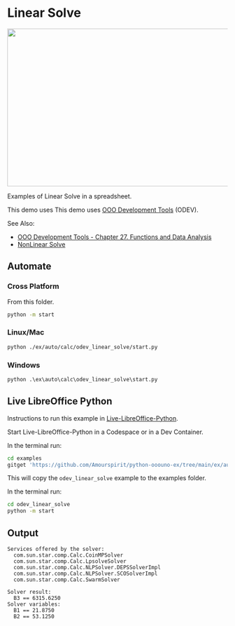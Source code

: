 # Linear Solve

<p align="center">
<img src="https://user-images.githubusercontent.com/4193389/205754908-519f4c4d-c74c-41c4-82b0-a3211cd82bc4.png" width="960" height="360">
</p>

Examples of Linear Solve in a spreadsheet.

This demo uses This demo uses [OOO Development Tools] (ODEV).

See Also:

- [OOO Development Tools - Chapter 27. Functions and Data Analysis](https://python-ooo-dev-tools.readthedocs.io/en/latest/odev/part4/chapter27.html)
- [NonLinear Solve](./odev_non_linear_solve/)

## Automate


### Cross Platform

From this folder.

```sh
python -m start
```

### Linux/Mac

```sh
python ./ex/auto/calc/odev_linear_solve/start.py
```

### Windows

```ps
python .\ex\auto\calc\odev_linear_solve\start.py
```

## Live LibreOffice Python

Instructions to run this example in [Live-LibreOffice-Python](https://github.com/Amourspirit/live-libreoffice-python).

Start Live-LibreOffice-Python in a Codespace or in a Dev Container.

In the terminal run:

```bash
cd examples
gitget 'https://github.com/Amourspirit/python-ooouno-ex/tree/main/ex/auto/calc/odev_linear_solve'
```

This will copy the `odev_linear_solve` example to the examples folder.

In the terminal run:

```bash
cd odev_linear_solve
python -m start
```

## Output

```text
Services offered by the solver:
  com.sun.star.comp.Calc.CoinMPSolver
  com.sun.star.comp.Calc.LpsolveSolver
  com.sun.star.comp.Calc.NLPSolver.DEPSSolverImpl
  com.sun.star.comp.Calc.NLPSolver.SCOSolverImpl 
  com.sun.star.comp.Calc.SwarmSolver

Solver result: 
  B3 == 6315.6250 
Solver variables: 
  B1 == 21.8750   
  B2 == 53.1250 
```

[OOO Development Tools]: https://python-ooo-dev-tools.readthedocs.io/en/latest/
